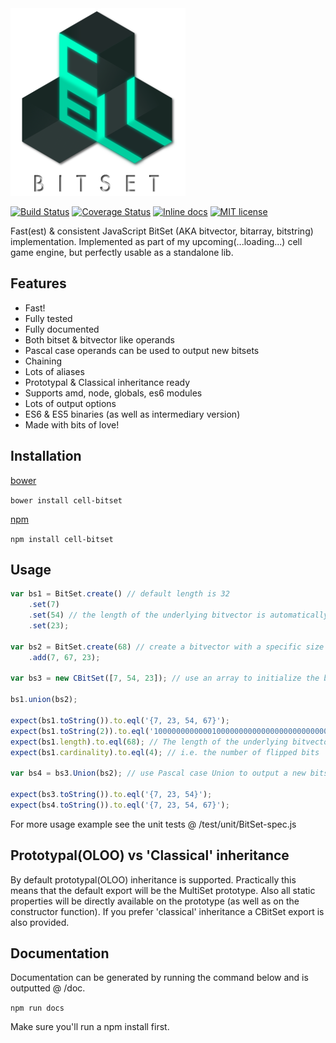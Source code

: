 <img src="https://github.com/unnoon/cell-bitset/raw/master/rsc/img/cell-bitset.png">

[![Build Status](https://travis-ci.org/unnoon/cell-bitset.svg?branch=dev)](http://inch-ci.org/github/unnoon/cell-bitset)
[![Coverage Status](https://coveralls.io/repos/github/unnoon/cell-bitset/badge.svg?branch=dev)](https://coveralls.io/github/unnoon/cell-bitset?branch=dev)
[![Inline docs](http://inch-ci.org/github/unnoon/cell-bitset.svg?branch=dev)](http://inch-ci.org/github/unnoon/cell-bitset)
[![MIT license](http://img.shields.io/badge/license-MIT-brightgreen.svg)](http://opensource.org/licenses/MIT)

Fast(est) & consistent JavaScript BitSet (AKA bitvector, bitarray, bitstring) implementation. Implemented as part of my upcoming(...loading...) cell game engine, but perfectly usable as a standalone lib.

## Features

- Fast! 
- Fully tested
- Fully documented
- Both bitset & bitvector like operands
- Pascal case operands can be used to output new bitsets
- Chaining
- Lots of aliases
- Prototypal & Classical inheritance ready
- Supports amd, node, globals, es6 modules
- Lots of output options
- ES6 & ES5 binaries (as well as intermediary version)
- Made with bits of love!

## Installation

[bower](http://bower.io)

`bower install cell-bitset`

[npm](https://www.npmjs.com)

`npm install cell-bitset`

## Usage

```js
var bs1 = BitSet.create() // default length is 32
    .set(7)
    .set(54) // the length of the underlying bitvector is automatically resized to 55
    .set(23);

var bs2 = BitSet.create(68) // create a bitvector with a specific size
    .add(7, 67, 23);

var bs3 = new CBitSet([7, 54, 23]); // use an array to initialize the bitset. Use the CBitSet export for classical inheritance.

bs1.union(bs2);

expect(bs1.toString()).to.eql('{7, 23, 54, 67}');
expect(bs1.toString(2)).to.eql('10000000000001000000000000000000000000000000100000000000000010000000'); // will output the bitstring
expect(bs1.length).to.eql(68); // The length of the underlying bitvector. The length of bs1 is automatically resized
expect(bs1.cardinality).to.eql(4); // i.e. the number of flipped bits

var bs4 = bs3.Union(bs2); // use Pascal case Union to output a new bitset and leave bs3 unchanged

expect(bs3.toString()).to.eql('{7, 23, 54}');
expect(bs4.toString()).to.eql('{7, 23, 54, 67}');
```

For more usage example see the unit tests @ /test/unit/BitSet-spec.js

## Prototypal(OLOO) vs 'Classical' inheritance

By default prototypal(OLOO) inheritance is supported. Practically this means that the default export will be the MultiSet prototype. Also all static properties will be directly available on the prototype (as well as on the constructor function). If you prefer 'classical' inheritance a CBitSet export is also provided.

## Documentation

Documentation can be generated by running the command below and is outputted @ /doc.

`npm run docs`

Make sure you'll run a npm install first.


